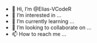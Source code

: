 - 👋 Hi, I’m @Elias-VCodeR
- 👀 I’m interested in ...
- 🌱 I’m currently learning ...
- 💞️ I’m looking to collaborate on ...
- 📫 How to reach me ...

<!---
Elias-VCodeR/Elias-VCodeR is a ✨ special ✨ repository because its `README.md` (this file) appears on your GitHub profile.
You can click the Preview link to take a look at your changes.
--->
